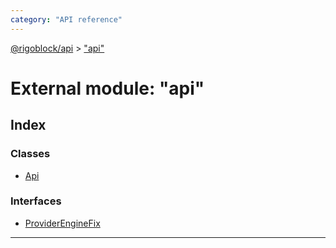 ```yaml
---
category: "API reference"
---
```



[@rigoblock/api](../1.quick_start.md) > ["api"](../modules/_api_.md)

# External module: "api"

## Index

### Classes

* [Api](../classes/_api_.api.md)

### Interfaces

* [ProviderEngineFix](../interfaces/_api_.providerenginefix.md)

---

